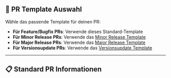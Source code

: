 <!-- Wenn dies dein erster PR ist wirf doch zuerst einen Blick in den Workflow-Abschnitt in CONTRIBUTING.md -->

## 📝 PR Template Auswahl

Wähle das passende Template für deinen PR:

-   **Für Feature/Bugfix PRs**: Verwende dieses Standard-Template
-   **Für Minor Release PRs**: Verwende das [Minor Release Template](https://github.com/pattt333/IlarisFoundryVTT/compare/develop...main?template=pr_minor_release.md)
-   **Für Major Release PRs**: Verwende das [Major Release Template](https://github.com/pattt333/IlarisFoundryVTT/compare/develop...main?template=pr_major_release.md)
-   **Für Versionsupdate PRs**: Verwende das [Versionsupdate Template](https://github.com/pattt333/IlarisFoundryVTT/compare/develop...main?template=pr_version_update.md)

---

## 📋 Standard PR Informationen
